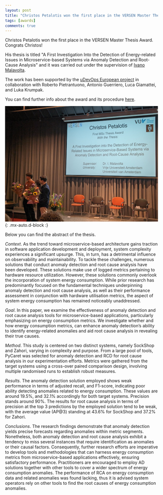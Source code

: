 ```yaml
---
layout: post
title: "Christos Petalotis won the first place in the VERSEN Master Thesis Award"
tags: [awards]
comments: true
---
```


Christos Petalotis won the first place in the VERSEN Master Thesis Award. Congrats Christos!

His thesis is titled "A First Investigation Into the Detection of Energy-related Issues in Microservice-based Systems via Anomaly Detection and Root-Cause Analysis" and it was carried out under the supervision of [Ivano Malavolta](https://www.ivanomalavolta.com). 

The work has been supported by the [uDevOps European project](https://microdevops.wordpress.com/) in collaboration with Roberto Pietrantuono, Antonio Guerriero, Luca Giamattei, and Luka Krumpak. 

You can find further info about the award and its procedure [here](https://www.versen.nl/contents/procedure-thesis-award).

![CHRISTOSPETALOTISAWARD](/files/posts/christos_petalotis_award.jpeg){: .mx-auto.d-block :}

Below you can find the abstract of the thesis.

_Context_. As the trend toward microservice-based architecture gains traction in software application development and deployment, system complexity experiences a significant upsurge. This, in turn, has a detrimental influence on observability and maintainability. To tackle these challenges, numerous solutions that conduct anomaly detection and root cause analysis have been developed. These solutions make use of logged metrics pertaining to hardware resource utilization. However, these solutions commonly overlook the incorporation of system energy consumption. While prior research has predominantly focused on the fundamental techniques underpinning anomaly detection and root cause analysis, as well as their performance assessment in conjunction with hardware utilisation metrics, the aspect of system energy consumption has remained noticeably unaddressed.

_Goal_. In this paper, we examine the effectiveness of anomaly detection and root cause analysis tools for microservice-based applications, particularly emphasizing on energy consumption metrics. We investigate whether and how energy consumption metrics, can enhance anomaly detection’s ability to identify energy-related anomalies and aid root cause analysis in revealing their true causes. 

_Method_. This study is centered on two distinct systems, namely SockShop and Zahori, varying in complexity and purpose. From a large pool of tools, PyCaret was selected for anomaly detection and RCD for root cause analysis in our experimentation efforts. Metrics were gathered from the target systems using a cross-over paired comparison design, involving multiple randomised runs to establish robust measures.

_Results_. The anomaly detection solution employed shows weak performance in terms of adjusted recall, and F1-score, indicating poor ability detecting anomalies related to energy consumption. These values are around 19.5%, and 32.1% accordingly for both target systems. Precision stands around 90%. The results for root cause analysis in terms of precision at the top 3 predictions by the employed solution tend to be weak, with the average value (AP@3) standing at 43.6% for SockShop and 37.2% for Zahori.

_Conclusions_. The research findings demonstrate that anomaly detection yields precise forecasts regarding anomalies within metric segments. Nonetheless, both anomaly detection and root cause analysis exhibit a tendency to miss several instances that require identification as anomalies or their causal factors. Consequently, further research efforts are imperative to develop tools and methodologies that can harness energy consumption metrics from microservice-based applications effectively, ensuring satisfactory performance. Practitioners are encouraged to employ AD solutions together with other tools to cover a wider spectrum of energy consumption anomalies. The performance of RCA on energy consumption data and related anomalies was found lacking, thus it is advised system operators rely on other tools to find the root causes of energy consumption anomalies.